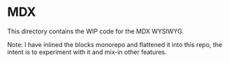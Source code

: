 # MDX

This directory contains the WIP code for the MDX WYSIWYG.

Note: I have inlined the blocks monorepo and flattened it into this repo, the
intent is to experiment with it and mix-in other features.
